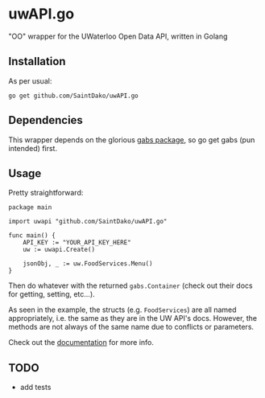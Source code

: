 # uwAPI.go
"OO" wrapper for the UWaterloo Open Data API, written in Golang

## Installation
As per usual:

```
go get github.com/SaintDako/uwAPI.go
```

## Dependencies
This wrapper depends on the glorious [gabs package](https://github.com/Jeffail/gabs), so go get gabs (pun intended) first.

## Usage
Pretty straightforward:

```golang
package main

import uwapi "github.com/SaintDako/uwAPI.go"

func main() {
	API_KEY := "YOUR_API_KEY_HERE"
	uw := uwapi.Create()

	jsonObj, _ := uw.FoodServices.Menu()
}
```

Then do whatever with the returned `gabs.Container` (check out their docs for getting, setting, etc...).

As seen in the example, the structs (e.g. `FoodServices`) are all named appropriately, i.e. the same as they are in the UW API's docs. However, the methods are not always of the same name due to conflicts or parameters.

Check out the [documentation](https://godoc.org/github.com/SaintDako/uwAPI.go) for more info.

## TODO

- add tests
